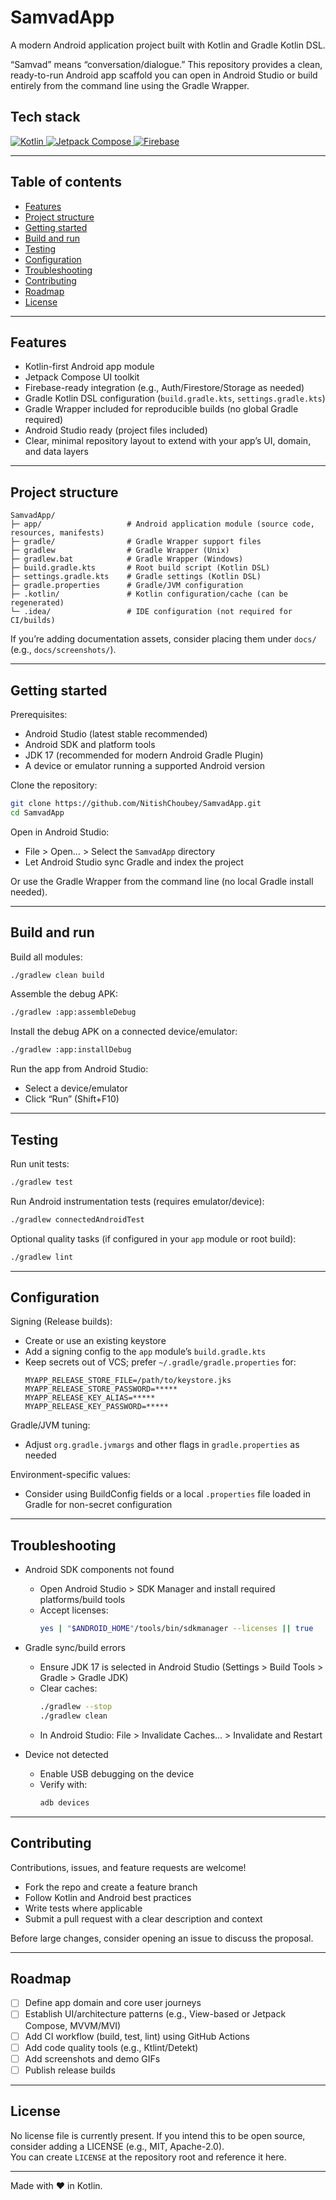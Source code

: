 # SamvadApp

A modern Android application project built with Kotlin and Gradle Kotlin DSL.

“Samvad” means “conversation/dialogue.” This repository provides a clean, ready-to-run Android app scaffold you can open in Android Studio or build entirely from the command line using the Gradle Wrapper.

## Tech stack
<p>
  <a href="https://kotlinlang.org/" target="_blank">
    <img alt="Kotlin" src="https://img.shields.io/badge/Kotlin-7F52FF?style=for-the-badge&logo=kotlin&logoColor=white" />
  </a>
  <a href="https://developer.android.com/jetpack/compose" target="_blank">
    <img alt="Jetpack Compose" src="https://img.shields.io/badge/Jetpack%20Compose-3DDC84?style=for-the-badge&logo=android&logoColor=white" />
  </a>
  <a href="https://firebase.google.com/" target="_blank">
    <img alt="Firebase" src="https://img.shields.io/badge/Firebase-FFCA28?style=for-the-badge&logo=firebase&logoColor=000000" />
  </a>
</p>

---

## Table of contents
- [Features](#features)
- [Project structure](#project-structure)
- [Getting started](#getting-started)
- [Build and run](#build-and-run)
- [Testing](#testing)
- [Configuration](#configuration)
- [Troubleshooting](#troubleshooting)
- [Contributing](#contributing)
- [Roadmap](#roadmap)
- [License](#license)

---

## Features
- Kotlin-first Android app module
- Jetpack Compose UI toolkit
- Firebase-ready integration (e.g., Auth/Firestore/Storage as needed)
- Gradle Kotlin DSL configuration (`build.gradle.kts`, `settings.gradle.kts`)
- Gradle Wrapper included for reproducible builds (no global Gradle required)
- Android Studio ready (project files included)
- Clear, minimal repository layout to extend with your app’s UI, domain, and data layers

---

## Project structure

```
SamvadApp/
├─ app/                   # Android application module (source code, resources, manifests)
├─ gradle/                # Gradle Wrapper support files
├─ gradlew                # Gradle Wrapper (Unix)
├─ gradlew.bat            # Gradle Wrapper (Windows)
├─ build.gradle.kts       # Root build script (Kotlin DSL)
├─ settings.gradle.kts    # Gradle settings (Kotlin DSL)
├─ gradle.properties      # Gradle/JVM configuration
├─ .kotlin/               # Kotlin configuration/cache (can be regenerated)
└─ .idea/                 # IDE configuration (not required for CI/builds)
```

If you’re adding documentation assets, consider placing them under `docs/` (e.g., `docs/screenshots/`).

---

## Getting started

Prerequisites:
- Android Studio (latest stable recommended)
- Android SDK and platform tools
- JDK 17 (recommended for modern Android Gradle Plugin)
- A device or emulator running a supported Android version

Clone the repository:
```bash
git clone https://github.com/NitishChoubey/SamvadApp.git
cd SamvadApp
```

Open in Android Studio:
- File > Open… > Select the `SamvadApp` directory
- Let Android Studio sync Gradle and index the project

Or use the Gradle Wrapper from the command line (no local Gradle install needed).

---

## Build and run

Build all modules:
```bash
./gradlew clean build
```

Assemble the debug APK:
```bash
./gradlew :app:assembleDebug
```

Install the debug APK on a connected device/emulator:
```bash
./gradlew :app:installDebug
```

Run the app from Android Studio:
- Select a device/emulator
- Click “Run” (Shift+F10)

---

## Testing

Run unit tests:
```bash
./gradlew test
```

Run Android instrumentation tests (requires emulator/device):
```bash
./gradlew connectedAndroidTest
```

Optional quality tasks (if configured in your `app` module or root build):
```bash
./gradlew lint
```

---

## Configuration

Signing (Release builds):
- Create or use an existing keystore
- Add a signing config to the `app` module’s `build.gradle.kts`
- Keep secrets out of VCS; prefer `~/.gradle/gradle.properties` for:
  ```
  MYAPP_RELEASE_STORE_FILE=/path/to/keystore.jks
  MYAPP_RELEASE_STORE_PASSWORD=*****
  MYAPP_RELEASE_KEY_ALIAS=*****
  MYAPP_RELEASE_KEY_PASSWORD=*****
  ```

Gradle/JVM tuning:
- Adjust `org.gradle.jvmargs` and other flags in `gradle.properties` as needed

Environment-specific values:
- Consider using BuildConfig fields or a local `.properties` file loaded in Gradle for non-secret configuration

---

## Troubleshooting

- Android SDK components not found
  - Open Android Studio > SDK Manager and install required platforms/build tools
  - Accept licenses:
    ```bash
    yes | "$ANDROID_HOME"/tools/bin/sdkmanager --licenses || true
    ```

- Gradle sync/build errors
  - Ensure JDK 17 is selected in Android Studio (Settings > Build Tools > Gradle > Gradle JDK)
  - Clear caches:
    ```bash
    ./gradlew --stop
    ./gradlew clean
    ```
  - In Android Studio: File > Invalidate Caches… > Invalidate and Restart

- Device not detected
  - Enable USB debugging on the device
  - Verify with:
    ```bash
    adb devices
    ```

---

## Contributing

Contributions, issues, and feature requests are welcome!

- Fork the repo and create a feature branch
- Follow Kotlin and Android best practices
- Write tests where applicable
- Submit a pull request with a clear description and context

Before large changes, consider opening an issue to discuss the proposal.

---

## Roadmap

- [ ] Define app domain and core user journeys
- [ ] Establish UI/architecture patterns (e.g., View-based or Jetpack Compose, MVVM/MVI)
- [ ] Add CI workflow (build, test, lint) using GitHub Actions
- [ ] Add code quality tools (e.g., Ktlint/Detekt)
- [ ] Add screenshots and demo GIFs
- [ ] Publish release builds

---

## License

No license file is currently present. If you intend this to be open source, consider adding a LICENSE (e.g., MIT, Apache-2.0).  
You can create `LICENSE` at the repository root and reference it here.

---
Made with ❤️ in Kotlin.
